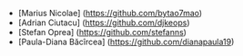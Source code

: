 ﻿- [Marius Nicolae] (https://github.com/bytao7mao)
- [Adrian Ciutacu] (https://github.com/djkeops)
- [Stefan Oprea] (https://github.com/stefanns)
- [Paula-Diana Băcîrcea] (https://github.com/dianapaula19)